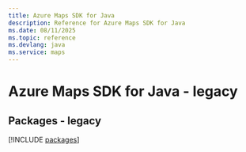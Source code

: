 ```yaml
---
title: Azure Maps SDK for Java
description: Reference for Azure Maps SDK for Java
ms.date: 08/11/2025
ms.topic: reference
ms.devlang: java
ms.service: maps
---
```

# Azure Maps SDK for Java - legacy
## Packages - legacy
[!INCLUDE [packages](maps-index.md)]